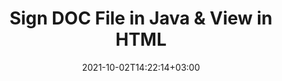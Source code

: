 ---
############################# Static ############################
layout: "autogen"
date: 2021-10-02T14:22:14+03:00
draft: false
path: "total/java/signature/doc/"

############################# Head ############################
head_title: "Sign DOC File with Text or Image Signatures in Java"
head_description: "Java DOC Signature API to add, edit, remove, verify and search digital signatures (text, image, metadata, QR-Code, stamp). View the signed DOC file in HTML."

############################# Header ############################
title: "Sign DOC File in Java & View in HTML"
description: "Sign & secure DOC files in Java applications using popular electronic signature types such as text, image, metadata, QR-Code, stamp and form field. Programmatically generate, update, delete, verify and search digital signatures in documents, images and various other file formats without Adobe Reader installed."

############################# SubMenu ############################
submenu:
    enable: false

############################# Content ############################
content:
    enable: true
    block:
    - title_left: "Add Image Signatures to DOC in Java"
      content_left: |
          Insert custom image as an electronic signature to a DOC document in Java. Add company logo, stamp icon or name using different colors and text effects.

          -   Create a new instance of [Signature](https://apireference.groupdocs.com/java/signature/com.groupdocs.signature/Signature) class and pass input document to it
          -   Instantiate the [ImageSignOptions](https://apireference.groupdocs.com/java/signature/com.groupdocs.signature.options.sign/ImageSignOptions) object and specify image signature options
          -   Call [Sign](https://apireference.groupdocs.com/java/signature/com.groupdocs.signature/Signature#sign(java.io.OutputStream,%20com.groupdocs.signature.options.sign.SignOptions)) method of **Signature** class instance and pass **ImageSignOptions** to it
          -   Set options to view document as HTML
          -   Instantiate Viewer with output file
          
      title_right: "Inserting Digital Signatures to DOC"
      content_right: |
          You require `GroupDocs.Signature` & `GroupDocs.Viewer` namespaces to digitally sign documents and generate a display in HTML, image or PDF format. Explore other [Java APIs for Office documents](https://products.conholdate.com/total/java/) as offered by Conholdate.Total.
          
          Get the respective assembly files from the [downloads](https://downloads.conholdate.com/total/java) or fetch the whole package from [Maven](https://repository.conholdate.com/webapp/#/artifacts/browse/tree/General/repo) to add 'Conholdate.Total` directly in your workspace.
          
      code: |
          ```cs {linenos=false}
          Signature signature = new Signature("input.doc")

          ImageSignOptions options = new ImageSignOptions("signature.jpg");

          // set signature position
          options.setLeft(100);
          options.setTop(100);

          // set page numbers
          options.setPageNumber(1);

          // sign document to file
          signature.sign("output.doc", options);

          // Set options to view document as HTML
          HtmlViewOptions options = HtmlViewOptions.forEmbeddedResources("output{0}.html");

          // Instantiate Viewer with output file
          try (Viewer viewer = new Viewer("output.doc")) {
            viewer.view(options);
            }
          ```
    - title_left: "Add Text Signatures to DOC in Java"
      content_left: |
          Add customized text signature to a DOC document using advanced text settings such as font color, size, name, text alignment and border adjustment.

          -   Create a new instance of [Signature](https://apireference.groupdocs.com/java/signature/com.groupdocs.signature/Signature) class and pass input document
          -   Instantiate the [TextSignOptions](https://apireference.groupdocs.com/java/signature/com.groupdocs.signature.options.sign/TextSignOptions) object and specify text signature options
          -   Call [sign](https://apireference.groupdocs.com/java/signature/com.groupdocs.signature/Signature#sign(java.io.OutputStream,%20com.groupdocs.signature.options.sign.SignOptions)) method of **Signature** class instance and pass **TextSignOptions** to it
        
      title_right: "Image Representation of Document Pages"
      content_right: |
          Apply digital signatures and generate image representation of the signed document pages in PNG, JPG or BMP formats. You can easily preview the complete document as a whole or display some specific pages based on page numbers or page ranges.
          
      code: |
          ```cs {linenos=false}
          Signature signature = new Signature("input.doc");

          TextSignOptions options = new TextSignOptions("John Smith");

          // set signature position
          options.setLeft(100);
          options.setTop(100);

          // set signature rectangle
          options.setWidth(100);
          options.setHeight(30);

          // set text color and Font
          options.setForeColor(Color.RED);
          SignatureFont signatureFont = new SignatureFont();
          signatureFont.setSize(12);
          signatureFont.setFamilyName("Comic Sans MS");
          options.setFont(signatureFont);

          // sign document to file
          signature.sign("output.doc", options);
          ```
############################# About Formats ############################
about_formats:
    enable: false
############################# More Formats ############################
more_formats:
    enable: true
    auto: true
############################# Back to top ###############################
back_to_top:
  enable: true
---